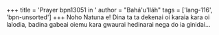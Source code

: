 +++
title = 'Prayer bpn13051 in '
author = "Bahá'u'lláh"
tags = ['lang-116', 'bpn-unsorted']
+++
Noho Natuna e!
Dina ta ta dekenai oi karaia kara oi lalodia, badina gabeai oiemu kara gwaurai hedinarai nega do ia ginidai…
